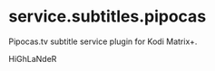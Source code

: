 service.subtitles.pipocas
=========================

Pipocas.tv subtitle service plugin for Kodi Matrix+.

HiGhLaNdeR
